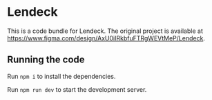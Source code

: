 
  # Lendeck

  This is a code bundle for Lendeck. The original project is available at https://www.figma.com/design/AxU0iIRkbfuFTRgWEVtMeP/Lendeck.

  ## Running the code

  Run `npm i` to install the dependencies.

  Run `npm run dev` to start the development server.
  